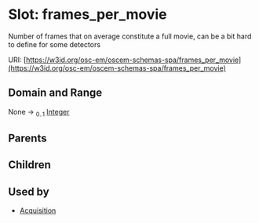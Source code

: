 
# Slot: frames_per_movie

Number of frames that on average constitute a full movie, can be a bit hard to define for some detectors

URI: [https://w3id.org/osc-em/oscem-schemas-spa/frames_per_movie](https://w3id.org/osc-em/oscem-schemas-spa/frames_per_movie)


## Domain and Range

None &#8594;  <sub>0..1</sub> [Integer](types/Integer.md)

## Parents


## Children


## Used by

 * [Acquisition](Acquisition.md)
